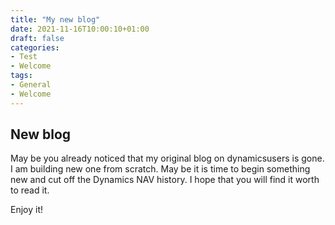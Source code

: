 ```yaml
---
title: "My new blog"
date: 2021-11-16T10:00:10+01:00
draft: false
categories:
- Test
- Welcome
tags:
- General
- Welcome
---
```


## New blog

May be you already noticed that my original blog on dynamicsusers is gone. I am building new one from scratch. May be it is time to begin something new and cut off the Dynamics NAV history.
I hope that you will find it worth to read it.

Enjoy it!
